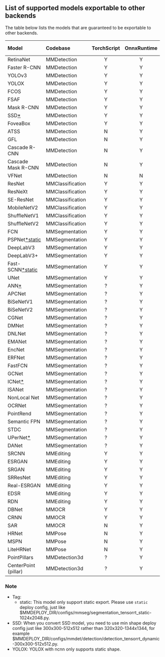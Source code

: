 ## List of supported models exportable to other backends

The table below lists the models that are guaranteed to be exportable to other backends.

| Model                      | Codebase         | TorchScript | OnnxRuntime | TensorRT | NCNN | PPLNN | OpenVINO |                                          Model config                                          |
| :------------------------- | :--------------- | :---------: | :---------: | :------: | :--: | :---: | :------: | :--------------------------------------------------------------------------------------------: |
| RetinaNet                  | MMDetection      |      Y      |      Y      |    Y     |  Y   |   Y   |    Y     |       [config](https://github.com/open-mmlab/mmdetection/tree/master/configs/retinanet)        |
| Faster R-CNN               | MMDetection      |      Y      |      Y      |    Y     |  Y   |   Y   |    Y     |      [config](https://github.com/open-mmlab/mmdetection/tree/master/configs/faster_rcnn)       |
| YOLOv3                     | MMDetection      |      Y      |      Y      |    Y     |  Y   |   N   |    Y     |          [config](https://github.com/open-mmlab/mmdetection/tree/master/configs/yolo)          |
| YOLOX                      | MMDetection      |      Y      |      Y      |    Y     |  Y   |   N   |    Y     |         [config](https://github.com/open-mmlab/mmdetection/tree/master/configs/yolox)          |
| FCOS                       | MMDetection      |      Y      |      Y      |    Y     |  Y   |   N   |    Y     |          [config](https://github.com/open-mmlab/mmdetection/tree/master/configs/fcos)          |
| FSAF                       | MMDetection      |      Y      |      Y      |    Y     |  Y   |   Y   |    Y     |          [config](https://github.com/open-mmlab/mmdetection/tree/master/configs/fsaf)          |
| Mask R-CNN                 | MMDetection      |      Y      |      Y      |    Y     |  N   |   N   |    Y     |       [config](https://github.com/open-mmlab/mmdetection/tree/master/configs/mask_rcnn)        |
| SSD[\*](#note)             | MMDetection      |      Y      |      Y      |    Y     |  Y   |   N   |    Y     |          [config](https://github.com/open-mmlab/mmdetection/tree/master/configs/ssd)           |
| FoveaBox                   | MMDetection      |      Y      |      Y      |    N     |  N   |   N   |    Y     |        [config](https://github.com/open-mmlab/mmdetection/tree/master/configs/foveabox)        |
| ATSS                       | MMDetection      |      N      |      Y      |    Y     |  N   |   N   |    Y     |          [config](https://github.com/open-mmlab/mmdetection/tree/master/configs/atss)          |
| GFL                        | MMDetection      |      N      |      Y      |    Y     |  N   |   ?   |    Y     |          [config](https://github.com/open-mmlab/mmdetection/tree/master/configs/gfl)           |
| Cascade R-CNN              | MMDetection      |      N      |      Y      |    Y     |  N   |   Y   |    Y     |      [config](https://github.com/open-mmlab/mmdetection/tree/master/configs/cascade_rcnn)      |
| Cascade Mask R-CNN         | MMDetection      |      N      |      Y      |    Y     |  N   |   N   |    Y     |      [config](https://github.com/open-mmlab/mmdetection/tree/master/configs/cascade_rcnn)      |
| VFNet                      | MMDetection      |      N      |      N      |    N     |  N   |   N   |    Y     |         [config](https://github.com/open-mmlab/mmdetection/tree/master/configs/vfnet)          |
| ResNet                     | MMClassification |      Y      |      Y      |    Y     |  Y   |   Y   |    Y     |      [config](https://github.com/open-mmlab/mmclassification/tree/master/configs/resnet)       |
| ResNeXt                    | MMClassification |      Y      |      Y      |    Y     |  Y   |   Y   |    Y     |      [config](https://github.com/open-mmlab/mmclassification/tree/master/configs/resnext)      |
| SE-ResNet                  | MMClassification |      Y      |      Y      |    Y     |  Y   |   Y   |    Y     |     [config](https://github.com/open-mmlab/mmclassification/tree/master/configs/seresnet)      |
| MobileNetV2                | MMClassification |      Y      |      Y      |    Y     |  Y   |   Y   |    Y     |   [config](https://github.com/open-mmlab/mmclassification/tree/master/configs/mobilenet_v2)    |
| ShuffleNetV1               | MMClassification |      Y      |      Y      |    Y     |  Y   |   Y   |    Y     |   [config](https://github.com/open-mmlab/mmclassification/tree/master/configs/shufflenet_v1)   |
| ShuffleNetV2               | MMClassification |      Y      |      Y      |    Y     |  Y   |   Y   |    Y     |   [config](https://github.com/open-mmlab/mmclassification/tree/master/configs/shufflenet_v2)   |
| FCN                        | MMSegmentation   |      Y      |      Y      |    Y     |  Y   |   Y   |    Y     |         [config](https://github.com/open-mmlab/mmsegmentation/tree/master/configs/fcn)         |
| PSPNet[\*static](#note)    | MMSegmentation   |      Y      |      Y      |    Y     |  Y   |   Y   |    Y     |       [config](https://github.com/open-mmlab/mmsegmentation/tree/master/configs/pspnet)        |
| DeepLabV3                  | MMSegmentation   |      Y      |      Y      |    Y     |  Y   |   Y   |    Y     |      [config](https://github.com/open-mmlab/mmsegmentation/tree/master/configs/deeplabv3)      |
| DeepLabV3+                 | MMSegmentation   |      Y      |      Y      |    Y     |  Y   |   Y   |    Y     |    [config](https://github.com/open-mmlab/mmsegmentation/tree/master/configs/deeplabv3plus)    |
| Fast-SCNN[\*static](#note) | MMSegmentation   |      Y      |      Y      |    Y     |  N   |   Y   |    Y     |      [config](https://github.com/open-mmlab/mmsegmentation/tree/master/configs/fastscnn)       |
| UNet                       | MMSegmentation   |      Y      |      Y      |    Y     |  Y   |   Y   |    Y     |        [config](https://github.com/open-mmlab/mmsegmentation/tree/master/configs/unet)         |
| ANN[\*](#note)             | MMSegmentation   |      ?      |      Y      |    Y     |  N   |   N   |    N     |         [config](https://github.com/open-mmlab/mmsegmentation/tree/master/configs/ann)         |
| APCNet                     | MMSegmentation   |      ?      |      Y      |    Y     |  Y   |   N   |    N     |       [config](https://github.com/open-mmlab/mmsegmentation/tree/master/configs/apcnet)        |
| BiSeNetV1                  | MMSegmentation   |      ?      |      Y      |    Y     |  Y   |   N   |    Y     |      [config](https://github.com/open-mmlab/mmsegmentation/tree/master/configs/bisenetv1)      |
| BiSeNetV2                  | MMSegmentation   |      ?      |      Y      |    Y     |  Y   |   N   |    Y     |      [config](https://github.com/open-mmlab/mmsegmentation/tree/master/configs/bisenetv2)      |
| CGNet                      | MMSegmentation   |      ?      |      Y      |    Y     |  Y   |   N   |    Y     |        [config](https://github.com/open-mmlab/mmsegmentation/tree/master/configs/cgnet)        |
| DMNet                      | MMSegmentation   |      ?      |      Y      |    N     |  N   |   N   |    N     |        [config](https://github.com/open-mmlab/mmsegmentation/tree/master/configs/dmnet)        |
| DNLNet                     | MMSegmentation   |      ?      |      Y      |    Y     |  Y   |   N   |    Y     |       [config](https://github.com/open-mmlab/mmsegmentation/tree/master/configs/dnlnet)        |
| EMANet                     | MMSegmentation   |      ?      |      Y      |    Y     |  N   |   N   |    Y     |       [config](https://github.com/open-mmlab/mmsegmentation/tree/master/configs/emanet)        |
| EncNet                     | MMSegmentation   |      ?      |      Y      |    Y     |  N   |   N   |    Y     |       [config](https://github.com/open-mmlab/mmsegmentation/tree/master/configs/encnet)        |
| ERFNet                     | MMSegmentation   |      ?      |      Y      |    Y     |  Y   |   N   |    Y     |       [config](https://github.com/open-mmlab/mmsegmentation/tree/master/configs/erfnet)        |
| FastFCN                    | MMSegmentation   |      ?      |      Y      |    Y     |  Y   |   N   |    Y     |       [config](https://github.com/open-mmlab/mmsegmentation/tree/master/configs/fastfcn)       |
| GCNet                      | MMSegmentation   |      ?      |      Y      |    Y     |  N   |   N   |    N     |        [config](https://github.com/open-mmlab/mmsegmentation/tree/master/configs/gcnet)        |
| ICNet[\*](#note)           | MMSegmentation   |      ?      |      Y      |    Y     |  N   |   N   |    Y     |        [config](https://github.com/open-mmlab/mmsegmentation/tree/master/configs/icnet)        |
| ISANet                     | MMSegmentation   |      ?      |      Y      |    Y     |  N   |   N   |    Y     |       [config](https://github.com/open-mmlab/mmsegmentation/tree/master/configs/isanet)        |
| NonLocal Net               | MMSegmentation   |      ?      |      Y      |    Y     |  Y   |   N   |    Y     |    [config](https://github.com/open-mmlab/mmsegmentation/tree/master/configs/nonlocal_net)     |
| OCRNet                     | MMSegmentation   |      ?      |      Y      |    Y     |  Y   |   N   |    Y     |       [config](https://github.com/open-mmlab/mmsegmentation/tree/master/configs/ocrnet)        |
| PointRend                  | MMSegmentation   |      ?      |      Y      |    Y     |  N   |   N   |    Y     |     [config](https://github.com/open-mmlab/mmsegmentation/tree/master/configs/point_rend)      |
| Semantic FPN               | MMSegmentation   |      ?      |      Y      |    Y     |  Y   |   N   |    Y     |       [config](https://github.com/open-mmlab/mmsegmentation/tree/master/configs/sem_fpn)       |
| STDC                       | MMSegmentation   |      ?      |      Y      |    Y     |  Y   |   N   |    Y     |        [config](https://github.com/open-mmlab/mmsegmentation/tree/master/configs/stdc)         |
| UPerNet[\*](#note)         | MMSegmentation   |      ?      |      Y      |    Y     |  N   |   N   |    N     |       [config](https://github.com/open-mmlab/mmsegmentation/tree/master/configs/upernet)       |
| DANet                      | MMSegmentation   |      ?      |      Y      |    Y     |  N   |   N   |    N     |        [config](https://github.com/open-mmlab/mmsegmentation/tree/master/configs/danet)        |
| SRCNN                      | MMEditing        |      Y      |      Y      |    Y     |  Y   |   Y   |    Y     |     [config](https://github.com/open-mmlab/mmediting/tree/master/configs/restorers/srcnn)      |
| ESRGAN                     | MMEditing        |      Y      |      Y      |    Y     |  Y   |   Y   |    Y     |     [config](https://github.com/open-mmlab/mmediting/tree/master/configs/restorers/esrgan)     |
| SRGAN                      | MMEditing        |      Y      |      Y      |    Y     |  Y   |   Y   |    Y     | [config](https://github.com/open-mmlab/mmediting/tree/master/configs/restorers/srresnet_srgan) |
| SRResNet                   | MMEditing        |      Y      |      Y      |    Y     |  Y   |   Y   |    Y     | [config](https://github.com/open-mmlab/mmediting/tree/master/configs/restorers/srresnet_srgan) |
| Real-ESRGAN                | MMEditing        |      Y      |      Y      |    Y     |  Y   |   Y   |    Y     |  [config](https://github.com/open-mmlab/mmediting/tree/master/configs/restorers/real_esrgan)   |
| EDSR                       | MMEditing        |      Y      |      Y      |    Y     |  Y   |   N   |    Y     |      [config](https://github.com/open-mmlab/mmediting/tree/master/configs/restorers/edsr)      |
| RDN                        | MMEditing        |      Y      |      Y      |    Y     |  Y   |   Y   |    Y     |      [config](https://github.com/open-mmlab/mmediting/tree/master/configs/restorers/rdn)       |
| DBNet                      | MMOCR            |      Y      |      Y      |    Y     |  Y   |   Y   |    Y     |         [config](https://github.com/open-mmlab/mmocr/tree/main/configs/textdet/dbnet)          |
| CRNN                       | MMOCR            |      Y      |      Y      |    Y     |  Y   |   Y   |    N     |         [config](https://github.com/open-mmlab/mmocr/tree/main/configs/textrecog/crnn)         |
| SAR                        | MMOCR            |      N      |      Y      |    N     |  N   |   N   |    N     |         [config](https://github.com/open-mmlab/mmocr/tree/main/configs/textrecog/sar)          |
| HRNet                      | MMPose           |      N      |      Y      |    Y     |  Y   |   N   |    Y     |    [config](https://mmpose.readthedocs.io/en/latest/papers/backbones.html#hrnet-cvpr-2019)     |
| MSPN                       | MMPose           |      N      |      Y      |    Y     |  Y   |   N   |    Y     |    [config](https://mmpose.readthedocs.io/en/latest/papers/backbones.html#mspn-arxiv-2019)     |
| LiteHRNet                  | MMPose           |      N      |      Y      |    Y     |  N   |   N   |    Y     |  [config](https://mmpose.readthedocs.io/en/latest/papers/backbones.html#litehrnet-cvpr-2021)   |
| PointPillars               | MMDetection3d    |      ?      |      Y      |    Y     |  N   |   N   |    Y     |     [config](https://github.com/open-mmlab/mmdetection3d/blob/master/configs/pointpillars)     |
| CenterPoint (pillar)       | MMDetection3d    |      ?      |      Y      |    Y     |  N   |   N   |    Y     |     [config](https://github.com/open-mmlab/mmdetection3d/blob/master/configs/centerpoint)      |

### Note

- Tag:
  - static: This model only support static export. Please use `static` deploy config, just like $MMDEPLOY_DIR/configs/mmseg/segmentation_tensorrt_static-1024x2048.py.
- SSD: When you convert SSD model, you need to use min shape deploy config just like 300x300-512x512 rather than 320x320-1344x1344, for example $MMDEPLOY_DIR/configs/mmdet/detection/detection_tensorrt_dynamic-300x300-512x512.py.
- YOLOX: YOLOX with ncnn only supports static shape.
